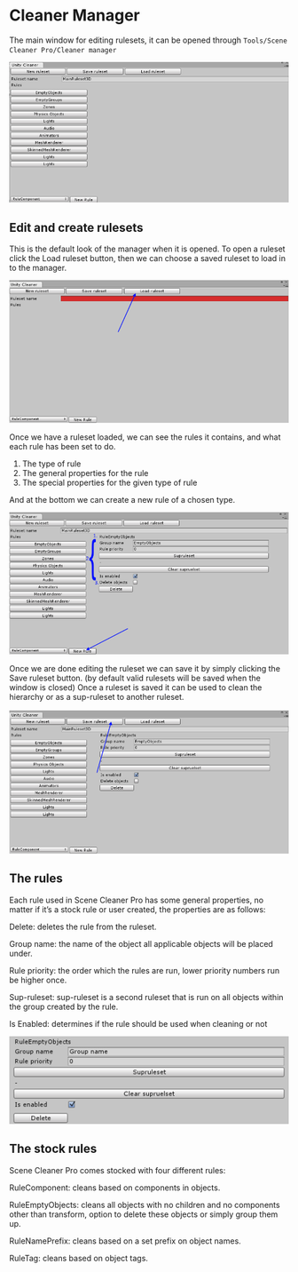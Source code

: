 # Cleaner Manager

The main window for editing rulesets, it can be opened through `Tools/Scene Cleaner Pro/Cleaner manager`

![Step 1](Assets/CleanerManagerStep1.png)

## Edit and create rulesets

This is the default look of the manager when it is opened. To open a ruleset click the Load ruleset button, then we can choose a saved ruleset to load in to the manager.

![Step 2](Assets/CleanerManagerStep2.png)

Once we have a ruleset loaded, we can see the rules it contains, and what each rule has been set to do.

1. The type of rule
2. The general properties for the rule
3. The special properties for the given type of rule

And at the bottom we can create a new rule of a chosen type.

![Step 3](Assets/CleanerManagerStep3.png)

Once we are done editing the ruleset we can save it by simply clicking the Save ruleset button. (by default valid rulesets will be saved when the window is closed) Once a ruleset is saved it can be used to clean the hierarchy or as a sup-ruleset to another ruleset.

![Step 4](Assets/CleanerManagerStep4.png)

## The rules

Each rule used in Scene Cleaner Pro has some general properties, no matter if it’s a stock rule or user created, the properties are as follows:

Delete: deletes the rule from the ruleset.

Group name: the name of the object all applicable objects will be placed under.

Rule priority: the order which the rules are run, lower priority numbers run be higher once.

Sup-ruleset: sup-ruleset is a second ruleset that is run on all objects within the group created by the rule.

Is Enabled: determines if the rule should be used when cleaning or not

![Step 5](Assets/CleanerManagerStep5.png)

## The stock rules

Scene Cleaner Pro comes stocked with four different rules:

RuleComponent: cleans based on components in objects.

RuleEmptyObjects: cleans all objects with no children and no components other than transform, option to delete these objects or simply group them up.

RuleNamePrefix: cleans based on a set prefix on object names.

RuleTag: cleans based on object tags.